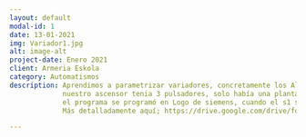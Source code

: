 ```yaml
---
layout: default
modal-id: 1
date: 13-01-2021
img: Variador1.jpg
alt: image-alt
project-date: Enero 2021
client: Armeria Eskola
category: Automatismos
description: Aprendimos a parametrizar variadores, concretamente los Altisar. Tuvimos varios proyectos con el Altisar, entre uno de ellos fue hacer un ascensor,
             nuestro ascensor tenia 3 pulsadores, solo había una planta por lo cual el s1 era para subir a la planta el s2 para bajar y el s3 la seta de emergencia, 
             el programa se programó en Logo de siemens, cuando el s1 se pulsaba no se podia pulsar el s2 y viceversa.
             Más detalladamente aquí; https://drive.google.com/drive/folders/1w82fs9Vo---iSX6LbKwwvkj4TKCu-l8d?usp=sharing

---
```

